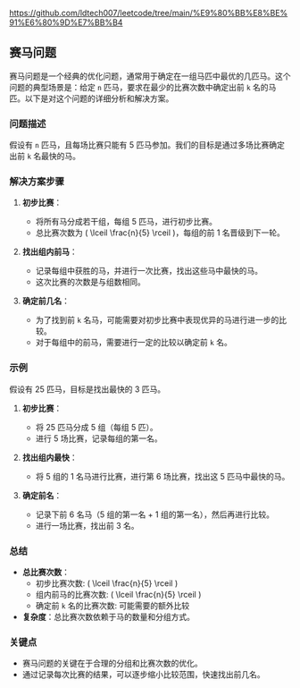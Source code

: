 https://github.com/ldtech007/leetcode/tree/main/%E9%80%BB%E8%BE%91%E6%80%9D%E7%BB%B4



## 赛马问题

赛马问题是一个经典的优化问题，通常用于确定在一组马匹中最优的几匹马。这个问题的典型场景是：给定 `n` 匹马，要求在最少的比赛次数中确定出前 `k` 名的马匹。以下是对这个问题的详细分析和解决方案。

### 问题描述

假设有 `n` 匹马，且每场比赛只能有 5 匹马参加。我们的目标是通过多场比赛确定出前 `k` 名最快的马。

### 解决方案步骤

1. **初步比赛**：
   - 将所有马分成若干组，每组 5 匹马，进行初步比赛。
   - 总比赛次数为 \( \lceil \frac{n}{5} \rceil \)，每组的前 1 名晋级到下一轮。

2. **找出组内前马**：
   - 记录每组中获胜的马，并进行一次比赛，找出这些马中最快的马。
   - 这次比赛的次数是与组数相同。

3. **确定前几名**：
   - 为了找到前 `k` 名马，可能需要对初步比赛中表现优异的马进行进一步的比较。
   - 对于每组中的前马，需要进行一定的比较以确定前 `k` 名。

### 示例

假设有 25 匹马，目标是找出最快的 3 匹马。

1. **初步比赛**：
   - 将 25 匹马分成 5 组（每组 5 匹）。
   - 进行 5 场比赛，记录每组的第一名。

2. **找出组内最快**：
   - 将 5 组的 1 名马进行比赛，进行第 6 场比赛，找出这 5 匹马中最快的马。

3. **确定前名**：
   - 记录下前 6 名马（5 组的第一名 + 1 组的第一名），然后再进行比较。
   - 进行一场比赛，找出前 3 名。

### 总结

- **总比赛次数**：
  - 初步比赛次数: \( \lceil \frac{n}{5} \rceil \)
  - 组内前马的比赛次数: \( \lceil \frac{n}{5} \rceil \)
  - 确定前 `k` 名的比赛次数: 可能需要的额外比较
- **复杂度**：总比赛次数依赖于马的数量和分组方式。

### 关键点

- 赛马问题的关键在于合理的分组和比赛次数的优化。
- 通过记录每次比赛的结果，可以逐步缩小比较范围，快速找出前几名。







